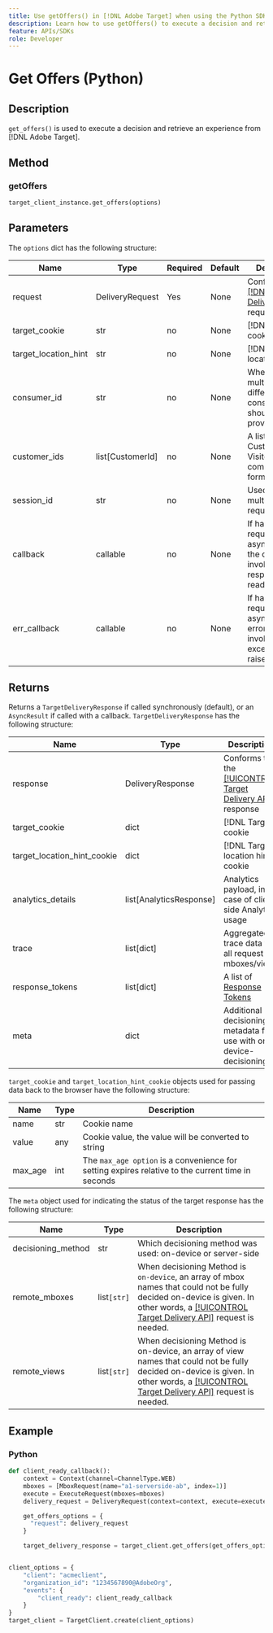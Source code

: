 ```yaml
---
title: Use getOffers() in [!DNL Adobe Target] when using the Python SDK
description: Learn how to use getOffers() to execute a decision and retrieve an experience from [!DNL Adobe Target].
feature: APIs/SDKs
role: Developer
---
```


# Get Offers (Python)

## Description

`get_offers()` is used to execute a decision and retrieve an experience from [!DNL Adobe Target].


## Method

### getOffers

```python
target_client_instance.get_offers(options)
```

## Parameters

The `options` dict has the following structure:

|Name|Type|Required|Default|Description|
| --- | --- | --- | --- | --- |
|request|DeliveryRequest|Yes|None|Conforms to the [[!DNL Target Delivery API]](/help/dev/implement/delivery-api/overview.md) request|
|target_cookie|str|no|None|[!DNL Target] cookie|
|target_location_hint|str|no|None|[!DNL Target] location hint|
|consumer_id|str|no|None|When stitching multiple calls, different consumer IDs should be provided|
|customer_ids|list[CustomerId]|no|None|A list of Customer Ids in VisitorId-compatible format|
|session_id|str|no|None|Used for linking multiple requests|
|callback|callable|no|None|If handling request asynchronously, the callback is invoked when response is ready|
|err_callback|callable|no|None|If handling request asynchronously, error callback is invoked when exception is raised|

## Returns

Returns a `TargetDeliveryResponse` if called synchronously (default), or an `AsyncResult` if called with a callback. `TargetDeliveryResponse` has the following structure:

|Name|Type|Description|
| --- | --- | --- |
|response|DeliveryResponse|Conforms to the [[!UICONTROL Target Delivery API]](/help/dev/implement/delivery-api/overview.md) response|
|target_cookie|dict|[!DNL Target] cookie|
|target_location_hint_cookie|dict|[!DNL Target] location hint cookie|
|analytics_details|list[AnalyticsResponse]|Analytics payload, in case of client side Analytics usage|
|trace|list[dict]|Aggregated trace data for all request mboxes/views|
|response_tokens|list[dict]|A list of ​[Response Tokens](https://experienceleague.adobe.com/docs/target/using/administer/response-tokens.html)|
|meta|dict|Additional decisioning metadata for use with on-device-decisioning|

`target_cookie` and `target_location_hint_cookie` objects used for passing data back to the browser have the following structure:

|Name|Type|Description|
| --- | --- | --- |
|name|str|Cookie name|
|value|any|Cookie value, the value will be converted to string|
|max_age|int|The `max_age option` is a convenience for setting expires relative to the current time in seconds|

The `meta` object used for indicating the status of the target response has the following structure:

|Name|Type|Description|
| --- | --- | --- |
|decisioning_method|str|Which decisioning method was used: on-device or server-side|
|remote_mboxes|list`[str]`|When decisioning Method is `on-device`, an array of mbox names that could not be fully decided on-device is given. In other words, a [[!UICONTROL Target Delivery API]](/help/dev/implement/delivery-api/overview.md) request is needed.|
|remote_views|list`[str]`|When decisioning Method is on-device, an array of view names that could not be fully decided on-device is given. In other words, a [[!UICONTROL Target Delivery API]](/help/dev/implement/delivery-api/overview.md) request is needed.|

## Example

### Python

```python
def client_ready_callback():
    context = Context(channel=ChannelType.WEB)
    mboxes = [MboxRequest(name="a1-serverside-ab", index=1)]
    execute = ExecuteRequest(mboxes=mboxes)
    delivery_request = DeliveryRequest(context=context, execute=execute)

    get_offers_options = {
      "request": delivery_request
    }

    target_delivery_response = target_client.get_offers(get_offers_options)


client_options = {
    "client": "acmeclient",
    "organization_id": "1234567890@AdobeOrg",
    "events": {
        "client_ready": client_ready_callback
    }
}
target_client = TargetClient.create(client_options)
```